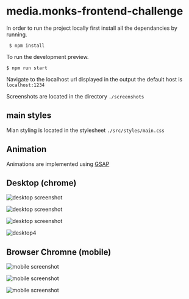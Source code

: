# media.monks-frontend-challenge

In order to run the project locally first install all the dependancies by running.

` $ npm install`

To run the development preview.

`$ npm run start`

Navigate to the localhost url displayed in the output the default host is `localhost:1234`

Screenshots are located in the directory `./screenshots`

## main styles

Mian styling is located in the stylesheet `./src/styles/main.css`

## Animation

Animations are implemented using [GSAP](https://greensock.com/)

## Desktop (chrome)

![desktop screenshot](screenshots/desktop1.jpg)

![desktop screenshot](screenshots/desktop2.jpg)

![desktop screenshot](screenshots/desktop3.jpg)

![desktop4](screenshots/desktop4.png)

## Browser Chromne (mobile)

![mobile screenshot](screenshots/mobile1.png)

![mobile screenshot](screenshots/mobile2.png)

![mobile screenshot](screenshots/mobile3.png)
